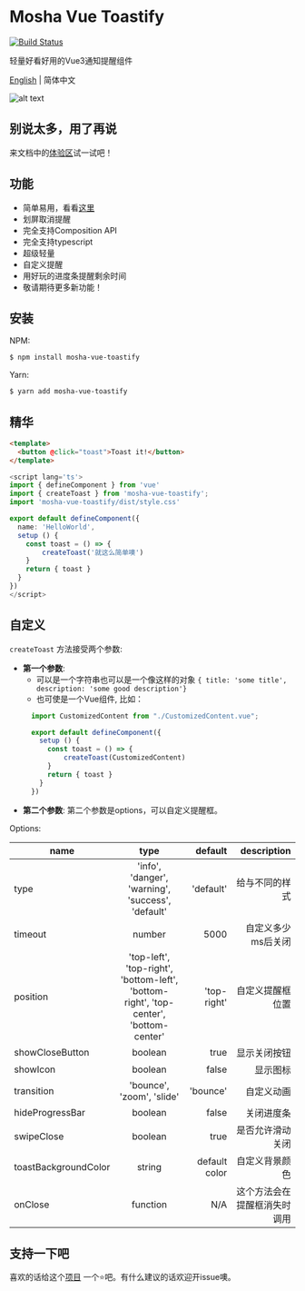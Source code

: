 # Mosha Vue Toastify

[![Build Status](https://travis-ci.com/szboynono/mosha-vue-toastify.svg?branch=main)](https://travis-ci.com/szboynono/mosha-vue-toastify)

轻量好看好用的Vue3通知提醒组件

[English](./README.md) | 简体中文

![alt text](./gif/demo.gif "Logo Title Text 1")

## 别说太多，用了再说

来文档中的[体验区](https://szboynono.github.io/mosha-vue-toastify/)试一试吧！

## 功能
- 简单易用，看看[这里](#精华)
- 划屏取消提醒
- 完全支持Composition API
- 完全支持typescript
- 超级轻量
- 自定义提醒
- 用好玩的进度条提醒剩余时间
- 敬请期待更多新功能！

## 安装

NPM:

```bash
$ npm install mosha-vue-toastify
```

Yarn:

```bash
$ yarn add mosha-vue-toastify
```

## 精华
```html
<template>
  <button @click="toast">Toast it!</button>
</template>
```
```ts
<script lang='ts'>
import { defineComponent } from 'vue'
import { createToast } from 'mosha-vue-toastify';
import 'mosha-vue-toastify/dist/style.css'

export default defineComponent({
  name: 'HelloWorld',
  setup () {
    const toast = () => {
        createToast('就这么简单噢')
    }
    return { toast }
  }
})
</script>
```

## 自定义


`createToast` 方法接受两个参数:
- **第一个参数**: 
  - 可以是一个字符串也可以是一个像这样的对象 `{ title: 'some title', description: 'some good description'}`
  - 也可使是一个Vue组件, 比如：
  ```ts
    import CustomizedContent from "./CustomizedContent.vue";

    export default defineComponent({
      setup () {
        const toast = () => {
            createToast(CustomizedContent)
        }
        return { toast }
      }
    })
  ```  
- **第二个参数**: 第二个参数是options，可以自定义提醒框。


Options:

| name        | type           | default  | description |
| ------------- |:-------------:| -----:| -----:|
| type      | 'info', 'danger', 'warning', 'success', 'default' | 'default' | 给与不同的样式 |
| timeout      | number      |   5000 | 自定义多少ms后关闭
| position      | 'top-left', 'top-right', 'bottom-left', 'bottom-right', 'top-center', 'bottom-center' |   'top-right' | 自定义提醒框位置 |
| showCloseButton | boolean      |    true | 显示关闭按钮 |
| showIcon | boolean      |    false | 显示图标 |
| transition | 'bounce', 'zoom', 'slide' | 'bounce' | 自定义动画 |
| hideProgressBar | boolean      |    false | 关闭进度条 |
| swipeClose | boolean      |    true | 是否允许滑动关闭 |
| toastBackgroundColor | string      | default color | 自定义背景颜色 |
| onClose | function      | N/A | 这个方法会在提醒框消失时调用 |

## 支持一下吧

喜欢的话给这个[项目](https://github.com/szboynono/mosha-vue-toastify) 一个⭐吧。有什么建议的话欢迎开issue噢。